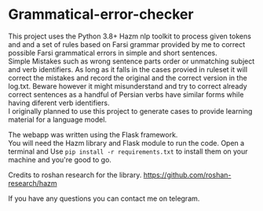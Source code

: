 # Grammatical-error-checker
This project uses the Python 3.8+ Hazm nlp toolkit to process given tokens and and a set of rules based on Farsi grammar provided by me to correct possible Farsi grammatical errors in simple and short sentences.   
Simple Mistakes such as wrong sentence parts order or unmatching subject and verb identifiers. As long as it falls in the cases provied in ruleset it will correct the mistakes and record the original and the correct version in the log.txt. Beware however it might misunderstand and try to correct already correct sentences as a handful of Persian verbs have similar forms while having diferent verb identifiers.   
I originally planned to use this project to generate cases to provide learning material for a language model.   

The webapp was written using the Flask framework.      
You will need the Hazm library and Flask module to run the code. Open a terminal and Use ``pip install -r requirements.txt`` to install them on your machine and you're good to go.     

Credits to roshan research for the library. https://github.com/roshan-research/hazm  

If you have any questions you can contact me on telegram.
